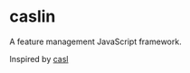 # caslin
A feature management JavaScript framework.

Inspired by [casl](https://github.com/stalniy/casl)
